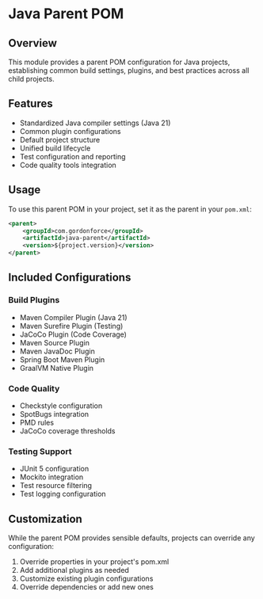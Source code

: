 # Java Parent POM

## Overview
This module provides a parent POM configuration for Java projects, establishing common build settings, plugins, and best practices across all child projects.

## Features
- Standardized Java compiler settings (Java 21)
- Common plugin configurations
- Default project structure
- Unified build lifecycle
- Test configuration and reporting
- Code quality tools integration

## Usage
To use this parent POM in your project, set it as the parent in your `pom.xml`:

```xml
<parent>
    <groupId>com.gordonforce</groupId>
    <artifactId>java-parent</artifactId>
    <version>${project.version}</version>
</parent>
```

## Included Configurations

### Build Plugins
- Maven Compiler Plugin (Java 21)
- Maven Surefire Plugin (Testing)
- JaCoCo Plugin (Code Coverage)
- Maven Source Plugin
- Maven JavaDoc Plugin
- Spring Boot Maven Plugin
- GraalVM Native Plugin

### Code Quality
- Checkstyle configuration
- SpotBugs integration
- PMD rules
- JaCoCo coverage thresholds

### Testing Support
- JUnit 5 configuration
- Mockito integration
- Test resource filtering
- Test logging configuration

## Customization
While the parent POM provides sensible defaults, projects can override any configuration:
1. Override properties in your project's pom.xml
2. Add additional plugins as needed
3. Customize existing plugin configurations
4. Override dependencies or add new ones